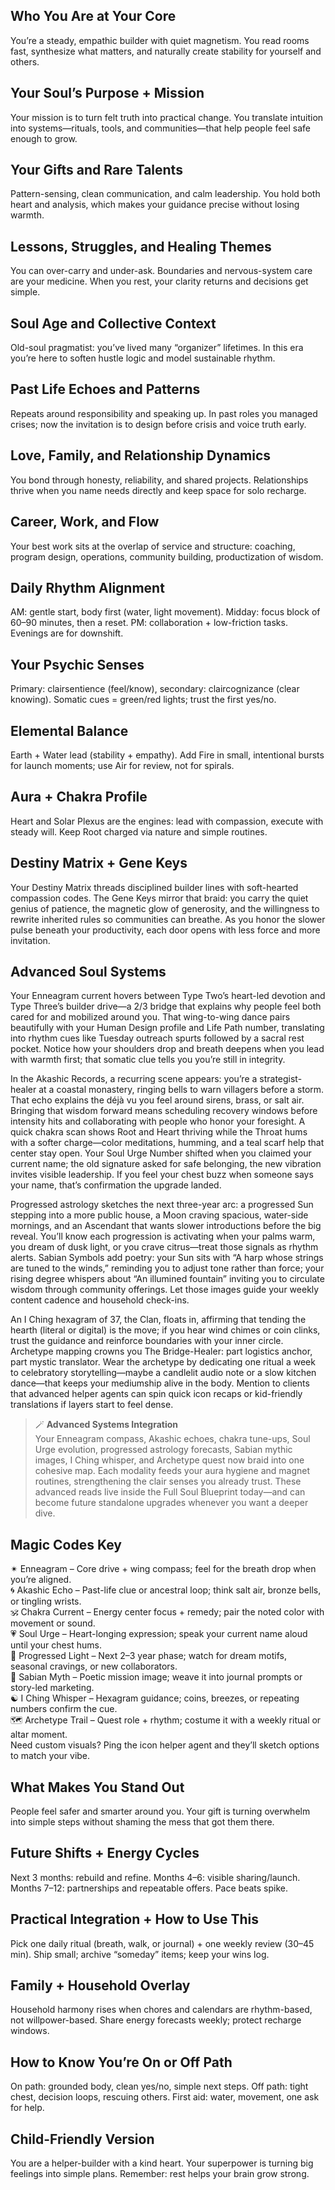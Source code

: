 ## Who You Are at Your Core
You’re a steady, empathic builder with quiet magnetism. You read rooms fast, synthesize what matters, and naturally create stability for yourself and others.

## Your Soul’s Purpose + Mission
Your mission is to turn felt truth into practical change. You translate intuition into systems—rituals, tools, and communities—that help people feel safe enough to grow.

## Your Gifts and Rare Talents
Pattern-sensing, clean communication, and calm leadership. You hold both heart and analysis, which makes your guidance precise without losing warmth.

## Lessons, Struggles, and Healing Themes
You can over-carry and under-ask. Boundaries and nervous-system care are your medicine. When you rest, your clarity returns and decisions get simple.

## Soul Age and Collective Context
Old-soul pragmatist: you’ve lived many “organizer” lifetimes. In this era you’re here to soften hustle logic and model sustainable rhythm.

## Past Life Echoes and Patterns
Repeats around responsibility and speaking up. In past roles you managed crises; now the invitation is to design before crisis and voice truth early.

## Love, Family, and Relationship Dynamics
You bond through honesty, reliability, and shared projects. Relationships thrive when you name needs directly and keep space for solo recharge.

## Career, Work, and Flow
Your best work sits at the overlap of service and structure: coaching, program design, operations, community building, productization of wisdom.

## Daily Rhythm Alignment
AM: gentle start, body first (water, light movement). Midday: focus block of 60–90 minutes, then a reset. PM: collaboration + low-friction tasks. Evenings are for downshift.

## Your Psychic Senses
Primary: clairsentience (feel/know), secondary: claircognizance (clear knowing). Somatic cues = green/red lights; trust the first yes/no.

## Elemental Balance
Earth + Water lead (stability + empathy). Add Fire in small, intentional bursts for launch moments; use Air for review, not for spirals.

## Aura + Chakra Profile
Heart and Solar Plexus are the engines: lead with compassion, execute with steady will. Keep Root charged via nature and simple routines.

## Destiny Matrix + Gene Keys
Your Destiny Matrix threads disciplined builder lines with soft-hearted compassion codes. The Gene Keys mirror that braid: you carry the quiet genius of patience, the magnetic glow of generosity, and the willingness to rewrite inherited rules so communities can breathe. As you honor the slower pulse beneath your productivity, each door opens with less force and more invitation.

## Advanced Soul Systems
Your Enneagram current hovers between Type Two’s heart-led devotion and Type Three’s builder drive—a 2/3 bridge that explains why people feel both cared for and mobilized around you. That wing-to-wing dance pairs beautifully with your Human Design profile and Life Path number, translating into rhythm cues like Tuesday outreach spurts followed by a sacral rest pocket. Notice how your shoulders drop and breath deepens when you lead with warmth first; that somatic clue tells you you’re still in integrity.

In the Akashic Records, a recurring scene appears: you’re a strategist-healer at a coastal monastery, ringing bells to warn villagers before a storm. That echo explains the déjà vu you feel around sirens, brass, or salt air. Bringing that wisdom forward means scheduling recovery windows before intensity hits and collaborating with people who honor your foresight. A quick chakra scan shows Root and Heart thriving while the Throat hums with a softer charge—color meditations, humming, and a teal scarf help that center stay open. Your Soul Urge Number shifted when you claimed your current name; the old signature asked for safe belonging, the new vibration invites visible leadership. If you feel your chest buzz when someone says your name, that’s confirmation the upgrade landed.

Progressed astrology sketches the next three-year arc: a progressed Sun stepping into a more public house, a Moon craving spacious, water-side mornings, and an Ascendant that wants slower introductions before the big reveal. You’ll know each progression is activating when your palms warm, you dream of dusk light, or you crave citrus—treat those signals as rhythm alerts. Sabian Symbols add poetry: your Sun sits with “A harp whose strings are tuned to the winds,” reminding you to adjust tone rather than force; your rising degree whispers about “An illumined fountain” inviting you to circulate wisdom through community offerings. Let those images guide your weekly content cadence and household check-ins.

An I Ching hexagram of 37, the Clan, floats in, affirming that tending the hearth (literal or digital) is the move; if you hear wind chimes or coin clinks, trust the guidance and reinforce boundaries with your inner circle. Archetype mapping crowns you The Bridge-Healer: part logistics anchor, part mystic translator. Wear the archetype by dedicating one ritual a week to celebratory storytelling—maybe a candlelit audio note or a slow kitchen dance—that keeps your mediumship alive in the body. Mention to clients that advanced helper agents can spin quick icon recaps or kid-friendly translations if layers start to feel dense.

> 🪄 **Advanced Systems Integration**  
> Your Enneagram compass, Akashic echoes, chakra tune-ups, Soul Urge evolution, progressed astrology forecasts, Sabian mythic images, I Ching whisper, and Archetype quest now braid into one cohesive map. Each modality feeds your aura hygiene and magnet routines, strengthening the clair senses you already trust. These advanced reads live inside the Full Soul Blueprint today—and can become future standalone upgrades whenever you want a deeper dive.

## Magic Codes Key
✴ Enneagram – Core drive + wing compass; feel for the breath drop when you’re aligned.  
🌀 Akashic Echo – Past-life clue or ancestral loop; think salt air, bronze bells, or tingling wrists.  
🕉 Chakra Current – Energy center focus + remedy; pair the noted color with movement or sound.  
💗 Soul Urge – Heart-longing expression; speak your current name aloud until your chest hums.  
🌅 Progressed Light – Next 2–3 year phase; watch for dream motifs, seasonal cravings, or new collaborators.  
📜 Sabian Myth – Poetic mission image; weave it into journal prompts or story-led marketing.  
☯ I Ching Whisper – Hexagram guidance; coins, breezes, or repeating numbers confirm the cue.  
🗺 Archetype Trail – Quest role + rhythm; costume it with a weekly ritual or altar moment.  
Need custom visuals? Ping the icon helper agent and they’ll sketch options to match your vibe.

## What Makes You Stand Out
People feel safer and smarter around you. Your gift is turning overwhelm into simple steps without shaming the mess that got them there.

## Future Shifts + Energy Cycles
Next 3 months: rebuild and refine. Months 4–6: visible sharing/launch. Months 7–12: partnerships and repeatable offers. Pace beats spike.

## Practical Integration + How to Use This
Pick one daily ritual (breath, walk, or journal) + one weekly review (30–45 min). Ship small; archive “someday” items; keep your wins log.

## Family + Household Overlay
Household harmony rises when chores and calendars are rhythm-based, not willpower-based. Share energy forecasts weekly; protect recharge windows.

## How to Know You’re On or Off Path
On path: grounded body, clean yes/no, simple next steps. Off path: tight chest, decision loops, rescuing others. First aid: water, movement, one ask for help.

## Child-Friendly Version
You are a helper-builder with a kind heart. Your superpower is turning big feelings into simple plans. Remember: rest helps your brain grow strong.
